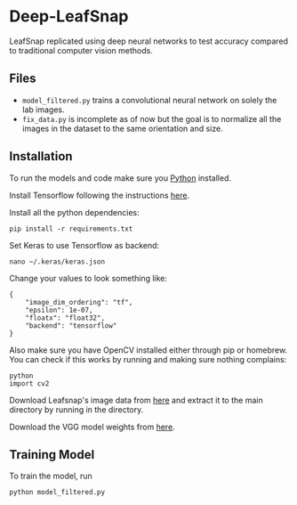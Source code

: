 # Deep-LeafSnap
LeafSnap replicated using deep neural networks to test accuracy compared to traditional computer vision methods.

## Files
* `model_filtered.py` trains a convolutional neural network on solely the lab images.
* `fix_data.py` is incomplete as of now but the goal is to normalize all the images in the dataset to the same orientation and size.

## Installation
To run the models and code make sure you [Python](https://www.python.org/downloads/) installed. 

Install Tensorflow following the instructions [here](https://www.tensorflow.org/install/).

Install all the python dependencies:
```
pip install -r requirements.txt
```
Set Keras to use Tensorflow as backend:
```
nano ~/.keras/keras.json
```
Change your values to look something like:
```
{
    "image_dim_ordering": "tf", 
    "epsilon": 1e-07, 
    "floatx": "float32", 
    "backend": "tensorflow"
}
```
Also make sure you have OpenCV installed either through pip or homebrew. You can check if this works by running and making sure nothing complains:
```
python
import cv2
```
Download Leafsnap's image data from [here](http://leafsnap.com/dataset/) and extract it to the main directory by running in the directory.

Download the VGG model weights from [here](https://drive.google.com/file/d/0Bz7KyqmuGsilT0J5dmRCM0ROVHc/view).

## Training Model
To train the model, run
```
python model_filtered.py
```
